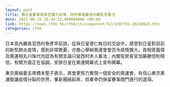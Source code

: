 ```yaml
---
layout: post
title: 傳日皇憂東奧會否擴大疫情　政府稱僅屬宮內廳長官看法
date: 2021-06-25 16:44:22.000000000 +08:00
link: https://news.rthk.hk/rthk/ch/component/k2/1597701-20210625.htm
categories: rthk
---
```


日本宮內廳長官西村泰彥早前說，從與日皇德仁每日的交談中，感受到日皇對目前的新型肺炎疫情，感到非常擔憂，亦擔心舉辦奧運會會否令疫情擴大。首相菅義偉及奧運相丸川珠代均認為有關言論只是西村本人看法；內閣官房長官加藤勝信則相信，有關方面正在協調，安排日皇在奧運開幕式上宣布開幕。

東京奧組委主席橋本聖子表示，將會更努力實現一個安全的奧運會，有信心東京奧運能讓疫情分裂的世界，重新團結起來，但重申仍保留賽事閉門進行的選項。
